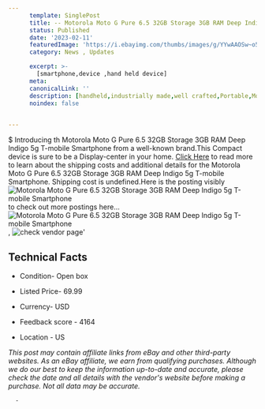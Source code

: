 ```yaml
---
      template: SinglePost
      title: -- Motorola Moto G Pure 6.5 32GB Storage 3GB RAM Deep Indigo 5g T-mobile Smartphone
      status: Published
      date: '2023-02-11'
      featuredImage: 'https://i.ebayimg.com/thumbs/images/g/YYwAAOSw~o5jg4ls/s-l225.jpg'
      category: News , Updates

      excerpt: >-
        [smartphone,device ,hand held device]
      meta:
      canonicalLink: ''
      description: [handheld,industrially made,well crafted,Portable,Mobile,Compact,Convenient,Lightweight,Maneuverable,Man-portable,Miniature,Carriable,Hand-held,Light,Holdable,Transportable,Mobile device,Pocket-sized,On-the-go,Wireless,Cordless,Compact size,Convenient size, smartphone,device ,hand held device]
      noindex: false
      

---
```

$
      Introducing th Motorola Moto G Pure 6.5 32GB Storage 3GB RAM Deep Indigo 5g T-mobile Smartphone from a well-known brand.This Compact device  is sure to be a Display-center in your home. [Click Here](https://www.ebay.com/itm/304718190990?hash=item46f29e998e%3Ag%3AYYwAAOSw%7Eo5jg4ls&mkevt=1&mkcid=1&mkrid=711-53200-19255-0&campid=%253CePNCampaignId%253E&customid=%253CreferenceId%253E&toolid=10049) to read more to learn about the shipping costs and additional details for the Motorola Moto G Pure 6.5 32GB Storage 3GB RAM Deep Indigo 5g T-mobile Smartphone. Shipping cost is undefined.Here is the posting visibly ![Motorola Moto G Pure 6.5 32GB Storage 3GB RAM Deep Indigo 5g T-mobile Smartphone](https://i.ebayimg.com/thumbs/images/g/YYwAAOSw~o5jg4ls/s-l225.jpg) to check out more postings here... ![Motorola Moto G Pure 6.5 32GB Storage 3GB RAM Deep Indigo 5g T-mobile Smartphone](https://i.ebayimg.com/images/g/YYwAAOSw~o5jg4ls/s-l1600.jpg), ![check vendor page](https://origin-galleryplus.ebayimg.com/ws/web/304718190990_2_0_1/225x225.jpg,https://origin-galleryplus.ebayimg.com/ws/web/304718190990_3_0_1/225x225.jpg,https://origin-galleryplus.ebayimg.com/ws/web/304718190990_4_0_1/225x225.jpg,https://origin-galleryplus.ebayimg.com/ws/web/304718190990_5_0_1/225x225.jpg,https://origin-galleryplus.ebayimg.com/ws/web/304718190990_6_0_1/225x225.jpg)'

      

 ## Technical Facts 



     
      

 - Condition- Open box 


      

 - Listed Price- 69.99 


      

 - Currency- USD 


      

 - Feedback score - 4164 


      

 - Location - US 


      
      

 *_This post may contain affiliate links from eBay and other third-party websites. As an eBay affiliate, we earn from qualifying purchases. Although we do our best to keep the information up-to-date and accurate, please check the date and all details with the vendor's website before making a purchase. Not all data may be accurate._*




      -
